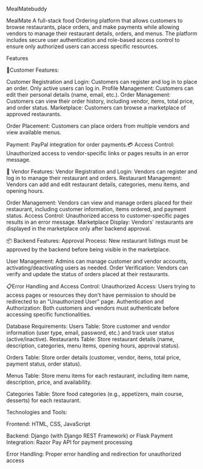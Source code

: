 MealMatebuddy

MealMate A full-stack food Ordering platform that allows customers to browse restaurants, place orders, and make payments while allowing vendors to manage their restaurant details, orders, and menus. The platform includes secure user authentication and role-based access control to ensure only authorized users can access specific resources.

Features

🛒Customer Features:

Customer Registration and Login: Customers can register and log in to place an order. Only active users can log in. Profile Management: Customers can edit their personal details (name, email, etc.). Order Management: Customers can view their order history, including vendor, items, total price, and order status. Marketplace: Customers can browse a marketplace of approved restaurants.

Order Placement: Customers can place orders from multiple vendors and view available menus.

Payment: PayPal integration for order payments.💳 Access Control: Unauthorized access to vendor-specific links or pages results in an error message.

🏪 Vendor Features: Vendor Registration and Login: Vendors can register and log in to manage their restaurant and orders. Restaurant Management: Vendors can add and edit restaurant details, categories, menu items, and opening hours.

Order Management: Vendors can view and manage orders placed for their restaurant, including customer information, items ordered, and payment status. Access Control: Unauthorized access to customer-specific pages results in an error message. Marketplace Display: Vendors' restaurants are displayed in the marketplace only after backend approval.

📦 Backend Features: Approval Process: New restaurant listings must be approved by the backend before being visible in the marketplace.

User Management: Admins can manage customer and vendor accounts, activating/deactivating users as needed. Order Verification: Vendors can verify and update the status of orders placed at their restaurants.

📋Error Handling and Access Control: Unauthorized Access: Users trying to access pages or resources they don't have permission to should be redirected to an "Unauthorized User" page. Authentication and Authorization: Both customers and vendors must authenticate before accessing specific functionalities.

Database Requirements: Users Table: Store customer and vendor information (user type, email, password, etc.) and track user status (active/inactive). Restaurants Table: Store restaurant details (name, description, categories, menu items, opening hours, approval status).

Orders Table: Store order details (customer, vendor, items, total price, payment status, order status).

Menus Table: Store menu items for each restaurant, including item name, description, price, and availability.

Categories Table: Store food categories (e.g., appetizers, main course, desserts) for each restaurant.

Technologies and Tools:

Frontend: HTML, CSS, JavaScript

Backend: Django (with Django REST Framework) or Flask
Payment Integration: Razor Pay API for payment processing

Error Handling: Proper error handling and redirection for unauthorized access
